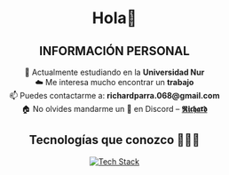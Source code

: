 <h1 align="center">Hola👋</h1>

<div align="center">

<h2>INFORMACIÓN PERSONAL</h2>

<p>
🔭 Actualmente estudiando en la <strong>Universidad Nur</strong><br>
☁️ Me interesa mucho encontrar un <strong>trabajo</strong><br>
📫 Puedes contactarme a: <strong>richardparra.068@gmail.com</strong><br>
🏠 No olvides mandarme un 👋 en Discord – 
<a href="https://discord.com/channels/831363654259441666/831363654929612814" target="_blank"><strong>𝕽𝖎𝖈𝖍𝖆𝖗𝖉</strong></a>
</p>

<h2>Tecnologías que conozco 👨🏻‍💻</h2>

<p>
  <a href="https://skillicons.dev">
    <img src="https://skillicons.dev/icons?i=git,cpp,css,discord,postgres,express,angular,nestjs,spring,figma,github,html,java,js,react,kotlin,linux,mysql,nodejs,postman,py,vscode,ps&perline=10" alt="Tech Stack" />
  </a>
</p>

</div>
